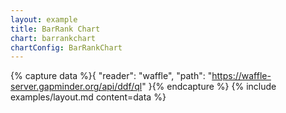 ```yaml
---
layout: example
title: BarRank Chart
chart: barrankchart
chartConfig: BarRankChart
---
```


{% capture data %}{
  "reader": "waffle",
  "path": "https://waffle-server.gapminder.org/api/ddf/ql"
}{% endcapture %}
{% include examples/layout.md content=data %}